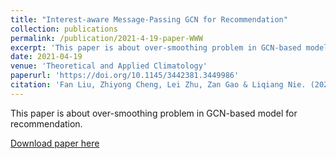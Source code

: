 ```yaml
---
title: "Interest-aware Message-Passing GCN for Recommendation"
collection: publications
permalink: /publication/2021-4-19-paper-WWW
excerpt: 'This paper is about over-smoothing problem in GCN-based model for recommendation.'
date: 2021-04-19
venue: 'Theoretical and Applied Climatology'
paperurl: 'https://doi.org/10.1145/3442381.3449986'
citation: 'Fan Liu, Zhiyong Cheng, Lei Zhu, Zan Gao & Liqiang Nie. (2021). "Interest-aware Message-Passing GCN for Recommendation." <i>WWW</i>. [CCF A]'
---
```

This paper is about over-smoothing problem in GCN-based model for recommendation.

[Download paper here](https://arxiv.org/pdf/2102.10044.pdf)

